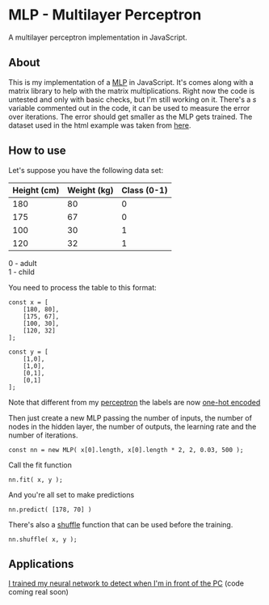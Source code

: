 # MLP - Multilayer Perceptron

A multilayer perceptron implementation in JavaScript.

## About

This is my implementation of a [MLP](https://en.wikipedia.org/wiki/Multilayer_perceptron) in JavaScript.
It's comes along with a matrix library to help with the matrix multiplications.
Right now the code is untested and only with basic checks, but I'm still working on it. 
There's a *s* variable commented out in the code, it can be used to measure the error over iterations.
The error should get smaller as the MLP gets trained. The dataset used in the html example was taken from [here](https://archive.ics.uci.edu/ml/machine-learning-databases/iris/iris.data).

## How to use

Let's suppose you have the following data set:

| Height (cm) | Weight (kg) | Class (0-1) |
|-------------|-------------|-------------|
| 180         | 80          | 0           |
| 175         | 67          | 0           |
| 100         | 30          | 1           |
| 120         | 32          | 1           |

0 - adult  
1 - child

You need to process the table to this format:

```
const x = [
	[180, 80],
	[175, 67],
	[100, 30],
	[120, 32]
];

const y = [
	[1,0],
	[1,0],
	[0,1],
	[0,1]
];
```

Note that different from my [perceptron](https://github.com/perceptron) the labels are now [one-hot encoded](https://en.wikipedia.org/wiki/One-hot)

Then just create a new MLP passing the number of inputs, the number of nodes in the hidden layer, the number of outputs,
the learning rate and the number of iterations.


```
const nn = new MLP( x[0].length, x[0].length * 2, 2, 0.03, 500 );
```

Call the fit function

```
nn.fit( x, y );
```

And you're all set to make predictions

```
nn.predict( [178, 70] )
```

There's also a [shuffle](https://datascience.stackexchange.com/questions/24511/why-should-the-data-be-shuffled-for-machine-learning-tasks) function that can be used before the training.

```
nn.shuffle( x, y );
```

## Applications

[I trained my neural network to detect when I'm in front of the PC](https://www.youtube.com/watch?v=qcWJdgruG74) (code coming real soon)
